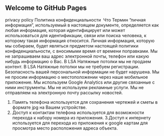## Welcome to GitHub Pages
privacy policy
Политика конфиденциальности
​
Что
Термин “личная информация”, используемый в настоящем документе, определяется как любая информация, которая идентифицирует или может использоваться для идентификации, связи или поиска человека, к которому такая информация относится. Личная информация, которую мы собираем, будет являться предметом настоящей политики конфиденциальности, с вносимыми время от времени поправками.
Мы не запрашиваем ваш адрес электронной почты, телефон или какую нибудь информацию о Вас.
В LSA Натяжные потолки мы не продаем контент.
В LSA Натяжные потолки мы не требуем регистрации.
Безопасность вашей персональной информации не будет нарушена.
Мы не просим информацию о местоположении через наше мобильное приложение.
Мы используем Google Analytics или другие связанные с ними инструменты.
Мы не используем рекламные услуги.
Мы не отправляем на электронную почту рассылку новостей.
1. Память телефона используется для сохранения чертежей и сметы в формате jpg на Вашем устройстве.
2. Доступ к контактам телефона используется для возможности перехода к набору номера из приложения.
3.Доступ к интернету используется для перехода из приложения к google картам для просмотра место расположения адреса объекта.
